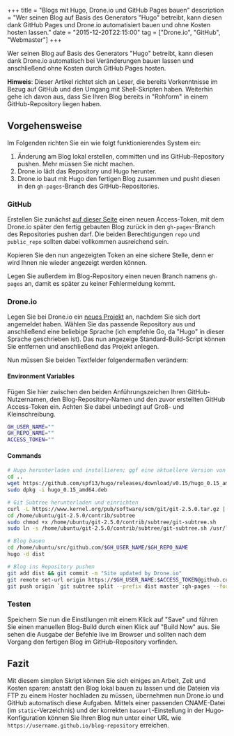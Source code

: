 +++
title       = "Blogs mit Hugo, Drone.io und GitHub Pages bauen"
description = "Wer seinen Blog auf Basis des Generators \"Hugo\" betreibt, kann diesen dank GitHub Pages und Drone.io automatisiert bauen und ohne Kosten hosten lassen."
date        = "2015-12-20T22:15:00"
tag         = ["Drone.io", "GitHub", "Webmaster"]
+++

Wer seinen Blog auf Basis des Generators "Hugo" betreibt, kann diesen dank Drone.io automatisch bei Veränderungen bauen lassen und anschließend ohne Kosten durch GitHub Pages hosten.

<!--more-->

**Hinweis**: Dieser Artikel richtet sich an Leser, die bereits Vorkenntnisse im Bezug auf GitHub und den Umgang mit Shell-Skripten haben.
Weiterhin gehe ich davon aus, dass Sie Ihren Blog bereits in "Rohform" in einem GitHub-Repository liegen haben.

## Vorgehensweise
Im Folgenden richten Sie ein wie folgt funktionierendes System ein:

1. Änderung am Blog lokal erstellen, committen und ins GitHub-Repository pushen.
Mehr müssen Sie nicht machen.
2. Drone.io lädt das Repository und Hugo herunter.
3. Drone.io baut mit Hugo den fertigen Blog zusammen und pusht diesen in den `gh-pages`-Branch des GitHub-Repositories.

### GitHub
Erstellen Sie zunächst [auf dieser Seite](https://github.com/settings/tokens) einen neuen Access-Token, mit dem Drone.io später den fertig gebauten Blog zurück in den `gh-pages`-Branch des Repositories pushen darf.
Die beiden Berechtigungen `repo` und `public_repo` sollten dabei vollkommen ausreichend sein.

Kopieren Sie den nun angezeigten Token an eine sichere Stelle, denn er wird Ihnen nie wieder angezeigt werden können.

Legen Sie außerdem im Blog-Repository einen neuen Branch namens `gh-pages` an, damit es später zu keiner Fehlermeldung kommt.

### Drone.io
Legen Sie bei Drone.io ein [neues Projekt](https://drone.io/new#/github) an, nachdem Sie sich dort angemeldet haben.
Wählen Sie das passende Repository aus und anschließend eine beliebige Sprache (ich empfehle Go, da "Hugo" in dieser Sprache geschrieben ist).
Das nun angezeige Standard-Build-Script können Sie entfernen und anschließend das Projekt anlegen.

Nun müssen Sie beiden Textfelder folgendermaßen verändern:

#### Environment Variables
Fügen Sie hier zwischen den beiden Anführungszeichen Ihren GitHub-Nutzernamen, den Blog-Repository-Namen und den zuvor erstellten GitHub Access-Token ein. Achten Sie dabei unbedingt auf Groß- und Kleinschreibung.

```bash
GH_USER_NAME=""
GH_REPO_NAME=""
ACCESS_TOKEN=""
```

#### Commands
```bash
# Hugo herunterladen und installieren; ggf eine aktuellere Version von der Hugo-Release-Seite auswählen
cd ..
wget https://github.com/spf13/hugo/releases/download/v0.15/hugo_0.15_amd64.deb
sudo dpkg -i hugo_0.15_amd64.deb

# Git Subtree herunterladen und einrichten
curl -L https://www.kernel.org/pub/software/scm/git/git-2.5.0.tar.gz | tar -C /home/ubuntu/ -xzf -
cd /home/ubuntu/git-2.5.0/contrib/subtree
sudo chmod +x /home/ubuntu/git-2.5.0/contrib/subtree/git-subtree.sh
sudo ln -s /home/ubuntu/git-2.5.0/contrib/subtree/git-subtree.sh /usr/lib/git-core/git-subtree

# Blog bauen
cd /home/ubuntu/src/github.com/$GH_USER_NAME/$GH_REPO_NAME
hugo -d dist

# Blog ins Repository pushen
git add dist && git commit -m "Site updated by Drone.io"
git remote set-url origin https://$GH_USER_NAME:$ACCESS_TOKEN@github.com/$GH_USER_NAME/$GH_REPO_NAME.git
git push origin `git subtree split --prefix dist master`:gh-pages --force
```

### Testen
Speichern Sie nun die Einstllungen mit einem Klick auf "Save" und führen Sie einen manuellen Blog-Build durch einen Klick auf "Build Now" aus.
Sie sehen die Ausgabe der Befehle live im Browser und sollten nach dem Vorgang den fertigen Blog im GitHub-Repository vorfinden.

## Fazit
Mit diesem simplen Skript können Sie sich einiges an Arbeit, Zeit und Kosten sparen: anstatt den Blog lokal bauen zu lassen und die Dateien via FTP zu einem Hoster hochladen zu müssen, übernehmen nun Drone.io und GitHub automatisch diese Aufgaben.
Mittels einer passenden CNAME-Datei (im `static`-Verzeichnis) und der korrekten `baseurl`-Einstellung in der Hugo-Konfiguration können Sie Ihren Blog nun unter einer URL wie `https://username.github.io/blog-repository` erreichen.
